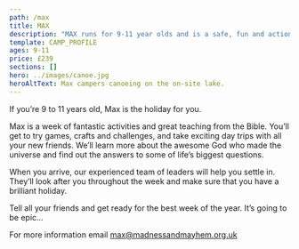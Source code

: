 ```yaml
---
path: /max
title: MAX
description: "MAX runs for 9-11 year olds and is a safe, fun and action packed holiday."
template: CAMP_PROFILE
ages: 9-11
price: £239
sections: []
hero: ../images/canoe.jpg
heroAltText: Max campers canoeing on the on-site lake.
---
```


If you’re 9 to 11 years old, Max is the holiday for you.

Max is a week of fantastic activities and great teaching from the Bible. You’ll get to try games, crafts and challenges, and take exciting day trips with all your new friends. We’ll learn more about the awesome God who made the universe and find out the answers to some of life’s biggest questions.

When you arrive, our experienced team of leaders will help you settle in. They’ll look after you throughout the week and make sure that you have a brilliant holiday.

Tell all your friends and get ready for the best week of the year. It’s going to be
epic...

For more information email <max@madnessandmayhem.org.uk>
